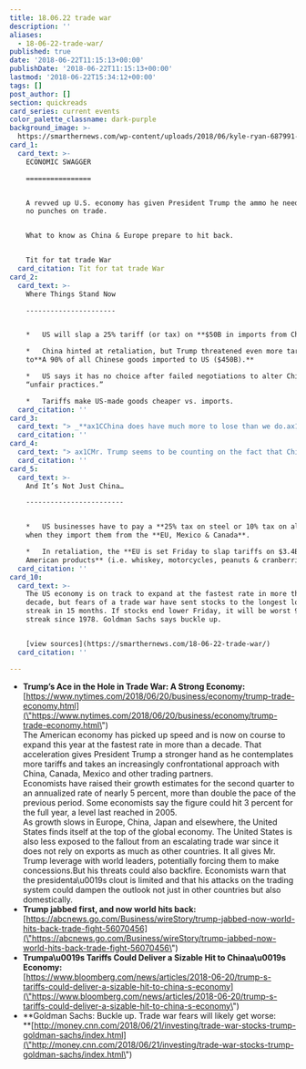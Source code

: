 ```yaml
---
title: 18.06.22 trade war
description: ''
aliases:
  - 18-06-22-trade-war/
published: true
date: '2018-06-22T11:15:13+00:00'
publishDate: '2018-06-22T11:15:13+00:00'
lastmod: '2018-06-22T15:34:12+00:00'
tags: []
post_author: []
section: quickreads
card_series: current events
color_palette_classname: dark-purple
background_image: >-
  https://smarthernews.com/wp-content/uploads/2018/06/kyle-ryan-687991-unsplash-scaled.jpg
card_1:
  card_text: >-
    ECONOMIC SWAGGER

    ================


    A revved up U.S. economy has given President Trump the ammo he needs to pull
    no punches on trade.


    What to know as China & Europe prepare to hit back.


    Tit for tat trade War
  card_citation: Tit for tat trade War
card_2:
  card_text: >-
    Where Things Stand Now

    ----------------------


    *   US will slap a 25% tariff (or tax) on **$50B in imports from China**.

    *   China hinted at retaliation, but Trump threatened even more tariffs, up
    to**A 90% of all Chinese goods imported to US ($450B).**

    *   US says it has no choice after failed negotiations to alter China’s
    “unfair practices.”

    *   Tariffs make US-made goods cheaper vs. imports.
  card_citation: ''
card_3:
  card_text: "> _**ax1CChina does have much more to lose than we do.ax1D**  n> _Peter Navarro, Trump trade advisern> n> *   With Trump’s latest threat of **$450B in tariffs**, China can now no longer issue a proportional response.n> *   US buys nearly 4 times as much from China as it sells to us. (Translation: China needs the US.)n> *   That said, Chinaax19s $13T economy, can turn to other countries to sell its goods."
  card_citation: ''
card_4:
  card_text: "> ax1CMr. Trump seems to be counting on the fact that China will soon run out of room to retaliate… This could prove to be a miscalculation.ax1Dn> n> Eswar Prasad, Cornell University trade expert & Brookings Sr. Fellow on China's other options for retaliation like disrupting American businesses' sales operations & supply chains in China."
  card_citation: ''
card_5:
  card_text: >-
    And It’s Not Just China…

    ------------------------


    *   US businesses have to pay a **25% tax on steel or 10% tax on aluminum**
    when they import them from the **EU, Mexico & Canada**.

    *   In retaliation, the **EU is set Friday to slap tariffs on $3.4B in
    American products** (i.e. whiskey, motorcycles, peanuts & cranberries.)
  card_citation: ''
card_10:
  card_text: >-
    The US economy is on track to expand at the fastest rate in more than a
    decade, but fears of a trade war have sent stocks to the longest losing
    streak in 15 months. If stocks end lower Friday, it will be worst 9-day
    streak since 1978. Goldman Sachs says buckle up.


    [view sources](https://smarthernews.com/18-06-22-trade-war/)
  card_citation: ''

---
```

*   **Trump’s Ace in the Hole in Trade War: A Strong Economy:**  
    [https://www.nytimes.com/2018/06/20/business/economy/trump-trade-economy.html](\"https://www.nytimes.com/2018/06/20/business/economy/trump-trade-economy.html\")  
    The American economy has picked up speed and is now on course to expand this year at the fastest rate in more than a decade. That acceleration gives President Trump a stronger hand as he contemplates more tariffs and takes an increasingly confrontational approach with China, Canada, Mexico and other trading partners.  
    Economists have raised their growth estimates for the second quarter to an annualized rate of nearly 5 percent, more than double the pace of the previous period. Some economists say the figure could hit 3 percent for the full year, a level last reached in 2005.  
    As growth slows in Europe, China, Japan and elsewhere, the United States finds itself at the top of the global economy. The United States is also less exposed to the fallout from an escalating trade war since it does not rely on exports as much as other countries. It all gives Mr. Trump leverage with world leaders, potentially forcing them to make concessions.But his threats could also backfire. Economists warn that the presidenta\\u0019s clout is limited and that his attacks on the trading system could dampen the outlook not just in other countries but also domestically.
*   **Trump jabbed first, and now world hits back:**  
    [https://abcnews.go.com/Business/wireStory/trump-jabbed-now-world-hits-back-trade-fight-56070456](\"https://abcnews.go.com/Business/wireStory/trump-jabbed-now-world-hits-back-trade-fight-56070456\")
*   **Trumpa\\u0019s Tariffs Could Deliver a Sizable Hit to Chinaa\\u0019s Economy:**  
    [https://www.bloomberg.com/news/articles/2018-06-20/trump-s-tariffs-could-deliver-a-sizable-hit-to-china-s-economy](\"https://www.bloomberg.com/news/articles/2018-06-20/trump-s-tariffs-could-deliver-a-sizable-hit-to-china-s-economy\")
*   **Goldman Sachs: Buckle up. Trade war fears will likely get worse:  
    **[http://money.cnn.com/2018/06/21/investing/trade-war-stocks-trump-goldman-sachs/index.html](\"http://money.cnn.com/2018/06/21/investing/trade-war-stocks-trump-goldman-sachs/index.html\")